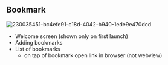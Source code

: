 ## Bookmark

![230035451-bc4efe91-c18d-4042-b940-1ede9e470dcd](https://user-images.githubusercontent.com/74911760/236299510-3c6eb4f5-9c47-44ad-86b7-f36f512e605a.png)


- Welcome screen (shown only on first launch)
- Adding bookmarks
- List of bookmarks
    - on tap of bookmark open link in browser (not webview)



